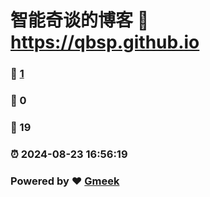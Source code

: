 # 智能奇谈的博客 :link: https://qbsp.github.io 
### :page_facing_up: [1](https://qbsp.github.io/tag.html) 
### :speech_balloon: 0 
### :hibiscus: 19 
### :alarm_clock: 2024-08-23 16:56:19 
### Powered by :heart: [Gmeek](https://github.com/Meekdai/Gmeek)
